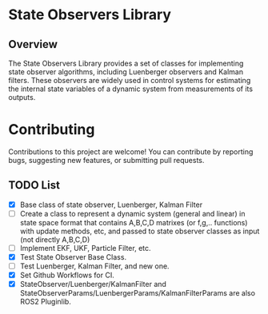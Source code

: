 # State Observers Library

## Overview

The State Observers Library provides a set of classes for implementing state observer algorithms, including Luenberger observers and Kalman filters. These observers are widely used in control systems for estimating the internal state variables of a dynamic system from measurements of its outputs.

# Contributing 

Contributions to this project are welcome! You can contribute by reporting bugs, suggesting new features, or submitting pull requests.

## TODO List

- [x] Base class of state observer, Luenberger, Kalman Filter
- [ ] Create a class to represent a dynamic system (general and linear) in state space format that contains A,B,C,D matrixes (or f,g,.. functions) with update methods, etc, and passed to state observer classes as input (not directly A,B,C,D)
- [ ] Implement EKF, UKF, Particle Filter, etc.
- [x] Test State Observer Base Class.
- [ ] Test Luenberger, Kalman Filter, and new one.
- [x] Set Github Workflows for CI.
- [x] StateObserver/Luenberger/KalmanFilter and StateObserverParams/LuenbergerParams/KalmanFilterParams are also ROS2 Pluginlib.
